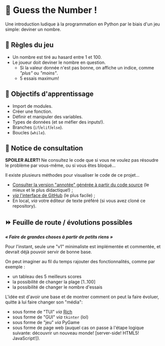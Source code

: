 # 🎲 Guess the Number !

Une introduction ludique à la programmation en Python par le biais d'un jeu simple: deviner un nombre.

## 📜 Règles du jeu

- Un nombre est tiré au hasard entre 1 et 100.
- Le joueur doit deviner le nombre en question.
  - Si la valeur donnée n'est pas bonne, on affiche un indice, comme *"plus"* ou *"moins"*.
  - 5 essais maximum!

## 🧠 Objectifs d'apprentissage

- Import de modules.
- Créer une fonction.
- Définir et manipuler des variables.
- Types de données (et se méfier des inputs!).
- Branches (`if`/`elif`/`else`).
- Boucles (`while`).

## 👀 Notice de consultation

**SPOILER ALERT!** Ne consultez le code que si vous ne voulez pas résoudre le problème par vous-même, ou si vous êtes bloqué...

Il existe plusieurs méthodes pour visualiser le code de ce projet...

- [Consulter la version "annotée" générée à partir du code source](https://philament-club.github.io/python-guess-the-number/annotated-sources/v1-simple/main.html) (le mieux et le plus didactique!) ;
- [*via* l'interface de GitHub](./v1-simple/main.py) (le plus facile) ;
- En local, *via* votre éditeur de texte préféré (si vous avez cloné ce repository).

## ⏩ Feuille de route / évolutions possibles

***« Faire de grandes choses à partir de petits riens »***

Pour l'instant, seule une "v1" minimaliste est implémentée et commentée,
et devrait déjà pouvoir servir de bonne base.

On peut imaginer au fil du temps rajouter des fonctionnalités, comme par exemple :
- un tableau des 5 meilleurs scores
- la possibilité de changer la plage [1..100]
- la possibilité de changer le nombre d'essais

L'idée est d'avoir une base et de montrer comment on peut la faire évoluer,
quitte à lui faire changer son "média":
- sous forme de "TUI" *via* [Rich](https://github.com/Textualize/rich)          
- sous forme de "GUI" *via* `tkinter` (lol)
- sous forme de "jeu" *via* PyGame
- sous forme de page web (auquel cas on passe à l'étape logique suivante:
  découvrir un nouveau monde! [server-side! HTML5! JavaScript!]).
